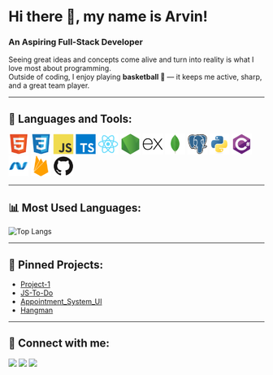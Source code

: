 # Hi there 👋, my name is Arvin!  

### An Aspiring Full-Stack Developer  

Seeing great ideas and concepts come alive and turn into reality is what I love most about programming.  
Outside of coding, I enjoy playing **basketball 🏀** — it keeps me active, sharp, and a great team player.  

---

## 🚀 Languages and Tools:
<p align="left">
  <img src="https://raw.githubusercontent.com/devicons/devicon/master/icons/html5/html5-original.svg" alt="html5" width="40" height="40"/>
  <img src="https://raw.githubusercontent.com/devicons/devicon/master/icons/css3/css3-original.svg" alt="css3" width="40" height="40"/>
  <img src="https://raw.githubusercontent.com/devicons/devicon/master/icons/javascript/javascript-original.svg" alt="javascript" width="40" height="40"/>
  <img src="https://raw.githubusercontent.com/devicons/devicon/master/icons/typescript/typescript-original.svg" alt="typescript" width="40" height="40"/>
  <img src="https://raw.githubusercontent.com/devicons/devicon/master/icons/react/react-original.svg" alt="react" width="40" height="40"/>
  <img src="https://raw.githubusercontent.com/devicons/devicon/master/icons/nodejs/nodejs-original.svg" alt="nodejs" width="40" height="40"/>
  <img src="https://raw.githubusercontent.com/devicons/devicon/master/icons/express/express-original.svg" alt="express" width="40" height="40"/>
  <img src="https://raw.githubusercontent.com/devicons/devicon/master/icons/mongodb/mongodb-original.svg" alt="mongodb" width="40" height="40"/>
  <img src="https://raw.githubusercontent.com/devicons/devicon/master/icons/postgresql/postgresql-original.svg" alt="postgresql" width="40" height="40"/>
  <img src="https://raw.githubusercontent.com/devicons/devicon/master/icons/python/python-original.svg" alt="python" width="40" height="40"/>
  <img src="https://raw.githubusercontent.com/devicons/devicon/master/icons/csharp/csharp-original.svg" alt="csharp" width="40" height="40"/>
  <img src="https://raw.githubusercontent.com/devicons/devicon/master/icons/dot-net/dot-net-original.svg" alt=".net" width="40" height="40"/>
  <img src="https://raw.githubusercontent.com/devicons/devicon/master/icons/firebase/firebase-plain.svg" alt="firebase" width="40" height="40"/>
  <img src="https://raw.githubusercontent.com/devicons/devicon/master/icons/github/github-original.svg" alt="github" width="40" height="40"/>
</p>

---

## 📊 Most Used Languages:
![Top Langs](https://github-readme-stats.vercel.app/api/top-langs/?username=arvndlr&layout=compact&theme=radical)

---

## 📌 Pinned Projects:
- [Project-1](https://github.com/arvndlr/Project-1)  
- [JS-To-Do](https://github.com/arvndlr/JS-To-Do)  
- [Appointment_System_UI](https://github.com/arvndlr/Appointment_System_UI)  
- [Hangman](https://github.com/arvndlr/Hangman)  

---

## 🤝 Connect with me:
<p>
  <a href="https://www.linkedin.com/in/arvndlr/"><img src="https://img.icons8.com/color/48/000000/linkedin.png" width="40"/></a>
  <a href="https://x.com/arvndlr"><img src="https://img.icons8.com/color/48/000000/twitter--v1.png" width="40"/></a>
  <a href="mailto:rvn.dlsrys@gmail.com"><img src="https://img.icons8.com/color/48/000000/gmail--v1.png" width="40"/></a>
</p>

